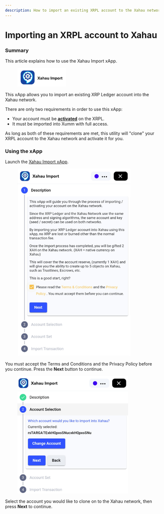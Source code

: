 ```yaml
---
description: How to import an existing XRPL account to the Xahau network
---
```


# Importing an XRPL account to Xahau

### Summary

This article explains how to use the Xahau Import xApp.

<figure><img src="../../.gitbook/assets/image (5).png" alt=""><figcaption></figcaption></figure>

This xApp allows you to import an existing XRP Ledger account into the Xahau network.

There are only two requirements in order to use this xApp:

* Your account must be [**activated**](../../getting-started/how-to-activate-a-new-xrpl-account.md) on the XRPL.
* It must be imported into Xumm with full access.

As long as both of these requirements are met, this utility will "clone" your XRPL account to the Xahau network and activate it for you.

### Using the xApp

Launch the [Xahau Import xApp](https://xumm.app/detect/xapp:nixer.xahauimport).

<figure><img src="../../.gitbook/assets/image.png" alt=""><figcaption></figcaption></figure>

You must accept the Terms and Conditions and the Privacy Policy before you continue. Press the **Next** button to continue.

<figure><img src="../../.gitbook/assets/image (43).png" alt=""><figcaption></figcaption></figure>

Select the account you would like to clone on to the Xahau network, then press **Next** to continue.
